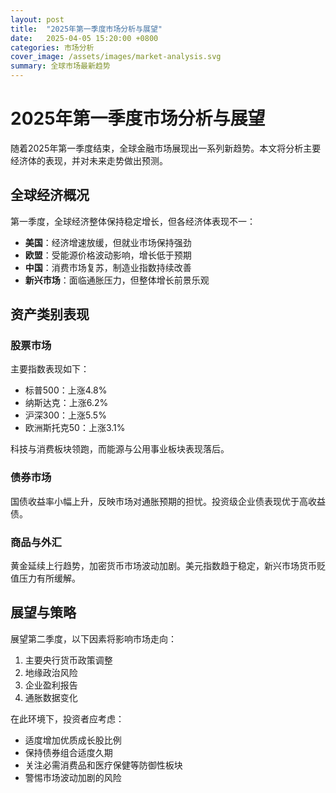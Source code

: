 ```yaml
---
layout: post
title:  "2025年第一季度市场分析与展望"
date:   2025-04-05 15:20:00 +0800
categories: 市场分析
cover_image: /assets/images/market-analysis.svg
summary: 全球市场最新趋势
---
```


# 2025年第一季度市场分析与展望

随着2025年第一季度结束，全球金融市场展现出一系列新趋势。本文将分析主要经济体的表现，并对未来走势做出预测。

## 全球经济概况

第一季度，全球经济整体保持稳定增长，但各经济体表现不一：

- **美国**：经济增速放缓，但就业市场保持强劲
- **欧盟**：受能源价格波动影响，增长低于预期
- **中国**：消费市场复苏，制造业指数持续改善
- **新兴市场**：面临通胀压力，但整体增长前景乐观

## 资产类别表现

### 股票市场

主要指数表现如下：
- 标普500：上涨4.8%
- 纳斯达克：上涨6.2%
- 沪深300：上涨5.5%
- 欧洲斯托克50：上涨3.1%

科技与消费板块领跑，而能源与公用事业板块表现落后。

### 债券市场

国债收益率小幅上升，反映市场对通胀预期的担忧。投资级企业债表现优于高收益债。

### 商品与外汇

黄金延续上行趋势，加密货币市场波动加剧。美元指数趋于稳定，新兴市场货币贬值压力有所缓解。

## 展望与策略

展望第二季度，以下因素将影响市场走向：

1. 主要央行货币政策调整
2. 地缘政治风险
3. 企业盈利报告
4. 通胀数据变化

在此环境下，投资者应考虑：
- 适度增加优质成长股比例
- 保持债券组合适度久期
- 关注必需消费品和医疗保健等防御性板块
- 警惕市场波动加剧的风险 